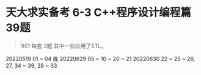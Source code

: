 # 天大求实备考 6-3 C++程序设计编程篇 39题
> 901 每套 2题
> 其中一些应用了STL。

20220519 01 ~ 04 练
20220629 05 ~ 10 ~ 20 ~ 21
20220630 22 ~ 25 ~ 26, 27, 34 ~ 39, 28 ~ 33   